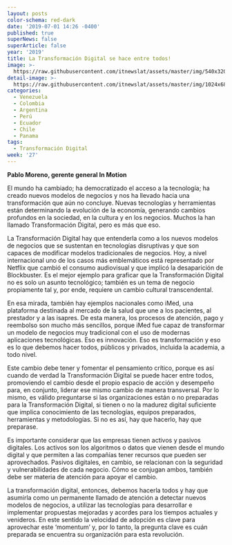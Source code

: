 ```yaml
---
layout: posts
color-schema: red-dark
date: '2019-07-01 14:26 -0400'
published: true
superNews: false
superArticle: false
year: '2019'
title: La Transformación Digital se hace entre todos!
image: >-
  https://raw.githubusercontent.com/itnewslat/assets/master/img/540x320/pablo-moreno-p.jpg
detail-image: >-
  https://raw.githubusercontent.com/itnewslat/assets/master/img/1024x680/pablo-moreno-g.jpg
categories:
  - Venezuela
  - Colombia
  - Argentina
  - Perú
  - Ecuador
  - Chile
  - Panama
tags:
  - Transformación Digital
week: '27'
---
```

**Pablo Moreno, gerente general In Motion**

El mundo ha cambiado; ha democratizado el acceso a la tecnología; ha creado nuevos modelos de negocios y nos ha llevado hacia una transformación que aún no concluye. Nuevas tecnologías y herramientas están determinando la evolución de la economía, generando cambios profundos en la sociedad, en la cultura y en los negocios. Muchos la han llamado Transformación Digital, pero es más que eso.

La Transformación Digital hay que entenderla como a los nuevos modelos de negocios que se sustentan en tecnologías disruptivas y que son capaces de modificar modelos tradicionales de negocios. Hoy, a nivel internacional uno de los casos más emblemáticos está representado por Netflix que cambió el consumo audiovisual y que implicó la desaparición de Blockbuster. Es el mejor ejemplo para graficar que la Transformación Digital no es solo un asunto tecnológico; también es un tema de negocio propiamente tal y, por ende, requiere un cambio cultural transcendental.

En esa mirada, también hay ejemplos nacionales como iMed, una plataforma destinada al mercado de la salud que une a los pacientes, al prestador y a las isapres. De esta manera, los procesos de atención, pago y reembolso son mucho más sencillos, porque iMed fue capaz de transformar un modelo de negocios muy tradicional con el uso de modernas aplicaciones tecnológicas. Eso es innovación. Eso es transformación y eso es lo que debemos hacer todos, públicos y privados, incluida la academia, a todo nivel.

Este cambio debe tener y fomentar el pensamiento crítico, porque es así cuando de verdad la Transformación Digital se puede hacer entre todos, promoviendo el cambio desde el propio espacio de acción y desempeño para, en conjunto, liderar ese mismo cambio de manera transversal. Por lo mismo, es válido preguntarse si las organizaciones están o no preparadas para la Transformación Digital, si tienen o no la madurez digital suficiente que implica conocimiento de las tecnologías, equipos preparados, herramientas y metodologías. Si no es así, hay que hacerlo, hay que preparase. 

Es importante considerar que las empresas tienen activos y pasivos digitales. Los activos son los algoritmos o datos que vienen desde el mundo digital y que permiten a las compañías tener recursos que pueden ser aprovechados. Pasivos digitales, en cambio, se relacionan con la seguridad y vulnerabilidades de cada negocio. Cómo se conjugan ambos, también debe ser materia de atención para apoyar el cambio.

La transformación digital, entonces, debemos hacerla todos y hay que asumirla como un permanente llamado de atención a detectar nuevos modelos de negocios, a utilizar las tecnologías para desarrollar e implementar propuestas mejoradas y acordes para los tiempos actuales y venideros. En este sentido la velocidad de adopción es clave para aprovechar este ‘momentum’ y, por lo tanto, la pregunta clave es cuán preparada se encuentra su organización para esta revolución.